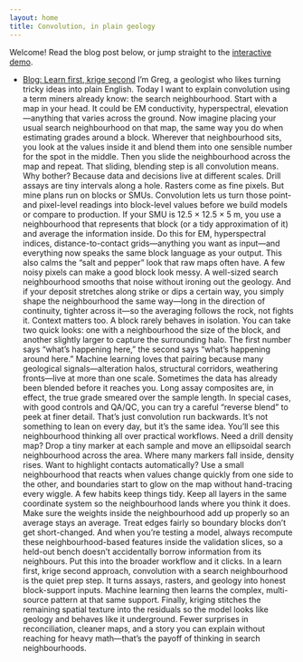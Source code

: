 ```yaml
---
layout: home
title: Convolution, in plain geology
---
```


Welcome! Read the blog post below, or jump straight to the
[interactive demo](/Convolution-demo/interactive/).

- [Blog: Learn first, krige second](/Convolution-demo/2025/10/31/convolution-plain-geology.html)
I’m Greg, a geologist who likes turning tricky ideas into plain English. Today I want to explain convolution using a term miners already know: the search neighbourhood.
Start with a map in your head. It could be EM conductivity, hyperspectral, elevation—anything that varies across the ground. Now imagine placing your usual search neighbourhood on that map, the same way you do when estimating grades around a block. Wherever that neighbourhood sits, you look at the values inside it and blend them into one sensible number for the spot in the middle. Then you slide the neighbourhood across the map and repeat. That sliding, blending step is all convolution means.
Why bother? Because data and decisions live at different scales. Drill assays are tiny intervals along a hole. Rasters come as fine pixels. But mine plans run on blocks or SMUs. Convolution lets us turn those point- and pixel-level readings into block-level values before we build models or compare to production. If your SMU is 12.5 × 12.5 × 5 m, you use a neighbourhood that represents that block (or a tidy approximation of it) and average the information inside. Do this for EM, hyperspectral indices, distance-to-contact grids—anything you want as input—and everything now speaks the same block language as your output.
This also calms the “salt and pepper” look that raw maps often have. A few noisy pixels can make a good block look messy. A well-sized search neighbourhood smooths that noise without ironing out the geology. And if your deposit stretches along strike or dips a certain way, you simply shape the neighbourhood the same way—long in the direction of continuity, tighter across it—so the averaging follows the rock, not fights it.
Context matters too. A block rarely behaves in isolation. You can take two quick looks: one with a neighbourhood the size of the block, and another slightly larger to capture the surrounding halo. The first number says “what’s happening here,” the second says “what’s happening around here.” Machine learning loves that pairing because many geological signals—alteration halos, structural corridors, weathering fronts—live at more than one scale.
Sometimes the data has already been blended before it reaches you. Long assay composites are, in effect, the true grade smeared over the sample length. In special cases, with good controls and QA/QC, you can try a careful “reverse blend” to peek at finer detail. That’s just convolution run backwards. It’s not something to lean on every day, but it’s the same idea.
You’ll see this neighbourhood thinking all over practical workflows. Need a drill density map? Drop a tiny marker at each sample and move an ellipsoidal search neighbourhood across the area. Where many markers fall inside, density rises. Want to highlight contacts automatically? Use a small neighbourhood that reacts when values change quickly from one side to the other, and boundaries start to glow on the map without hand-tracing every wiggle.
A few habits keep things tidy. Keep all layers in the same coordinate system so the neighbourhood lands where you think it does. Make sure the weights inside the neighbourhood add up properly so an average stays an average. Treat edges fairly so boundary blocks don’t get short-changed. And when you’re testing a model, always recompute these neighbourhood-based features inside the validation slices, so a held-out bench doesn’t accidentally borrow information from its neighbours.
Put this into the broader workflow and it clicks. In a learn first, krige second approach, convolution with a search neighbourhood is the quiet prep step. It turns assays, rasters, and geology into honest block-support inputs. Machine learning then learns the complex, multi-source pattern at that same support. Finally, kriging stitches the remaining spatial texture into the residuals so the model looks like geology and behaves like it underground. Fewer surprises in reconciliation, cleaner maps, and a story you can explain without reaching for heavy math—that’s the payoff of thinking in search neighbourhoods.

